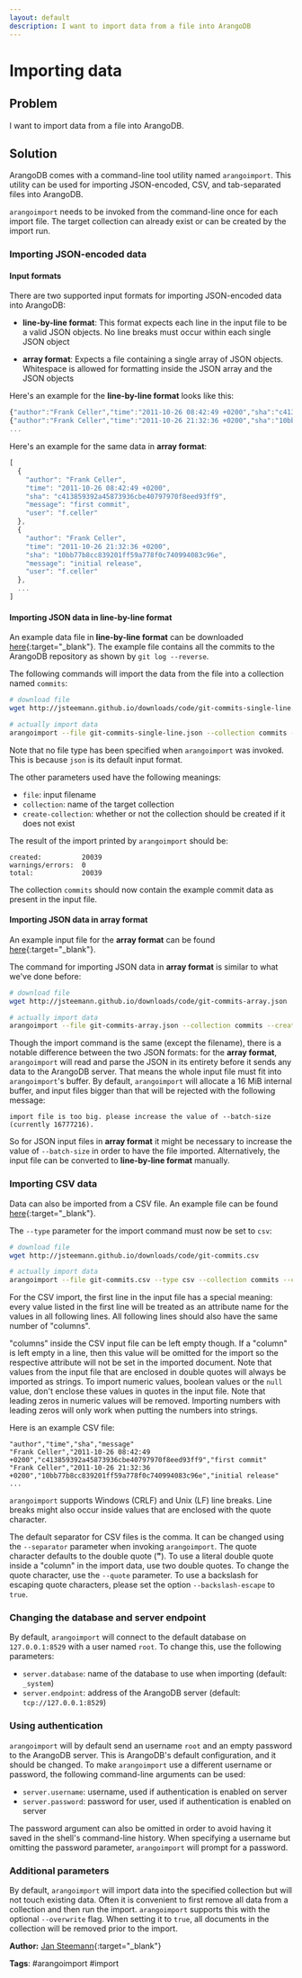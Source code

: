 ```yaml
---
layout: default
description: I want to import data from a file into ArangoDB
---
```

Importing data
==============

Problem
-------

I want to import data from a file into ArangoDB.

Solution
--------

ArangoDB comes with a command-line tool utility named `arangoimport`. This utility can be
used for importing JSON-encoded, CSV, and tab-separated files into ArangoDB.

`arangoimport` needs to be invoked from the command-line once for each import file.
The target collection can already exist or can be created by the import run.

### Importing JSON-encoded data

#### Input formats

There are two supported input formats for importing JSON-encoded data into ArangoDB:

- **line-by-line format**: This format expects each line in the input file to be a valid
  JSON objects. No line breaks must occur within each single JSON object

- **array format**: Expects a file containing a single array of JSON objects. Whitespace is
  allowed for formatting inside the JSON array and the JSON objects

Here's an example for the **line-by-line format** looks like this:

```js
{"author":"Frank Celler","time":"2011-10-26 08:42:49 +0200","sha":"c413859392a45873936cbe40797970f8eed93ff9","message":"first commit","user":"f.celler"}
{"author":"Frank Celler","time":"2011-10-26 21:32:36 +0200","sha":"10bb77b8cc839201ff59a778f0c740994083c96e","message":"initial release","user":"f.celler"}
...
```

Here's an example for the same data in **array format**:

```js
[
  {
    "author": "Frank Celler",
    "time": "2011-10-26 08:42:49 +0200",
    "sha": "c413859392a45873936cbe40797970f8eed93ff9",
    "message": "first commit",
    "user": "f.celler"
  },
  {
    "author": "Frank Celler",
    "time": "2011-10-26 21:32:36 +0200",
    "sha": "10bb77b8cc839201ff59a778f0c740994083c96e",
    "message": "initial release",
    "user": "f.celler"
  },
  ...
]
```

#### Importing JSON data in line-by-line format

An example data file in **line-by-line format** can be downloaded
[here](http://jsteemann.github.io/downloads/code/git-commits-single-line.json){:target="_blank"}. The example
file contains all the commits to the ArangoDB repository as shown by `git log --reverse`.

The following commands will import the data from the file into a collection named `commits`:

```bash
# download file
wget http://jsteemann.github.io/downloads/code/git-commits-single-line.json

# actually import data
arangoimport --file git-commits-single-line.json --collection commits --create-collection true
```

Note that no file type has been specified when `arangoimport` was invoked. This is because `json`
is its default input format.

The other parameters used have the following meanings:

- `file`: input filename
- `collection`: name of the target collection
- `create-collection`: whether or not the collection should be created if it does not exist

The result of the import printed by `arangoimport` should be:

```
created:          20039
warnings/errors:  0
total:            20039
```

The collection `commits` should now contain the example commit data as present in the input file.

#### Importing JSON data in array format

An example input file for the **array format** can be found [here](http://jsteemann.github.io/downloads/code/git-commits-array.json){:target="_blank"}.

The command for importing JSON data in **array format** is similar to what we've done before:

```bash
# download file
wget http://jsteemann.github.io/downloads/code/git-commits-array.json

# actually import data
arangoimport --file git-commits-array.json --collection commits --create-collection true
```

Though the import command is the same (except the filename), there is a notable difference between the
two JSON formats: for the **array format**, `arangoimport` will read and parse the JSON in its entirety
before it sends any data to the ArangoDB server. That means the whole input file must fit into
`arangoimport`'s buffer. By default, `arangoimport` will allocate a 16 MiB internal buffer, and input files bigger
than that will be rejected with the following message:

```
import file is too big. please increase the value of --batch-size (currently 16777216).
```

So for JSON input files in **array format** it might be necessary to increase the value of `--batch-size`
in order to have the file imported. Alternatively, the input file can be converted to **line-by-line format**
manually.


### Importing CSV data

Data can also be imported from a CSV file. An example file can be found [here](http://jsteemann.github.io/downloads/code/git-commits.csv){:target="_blank"}.

The `--type` parameter for the import command must now be set to `csv`:

```bash
# download file
wget http://jsteemann.github.io/downloads/code/git-commits.csv

# actually import data
arangoimport --file git-commits.csv --type csv --collection commits --create-collection true
```

For the CSV import, the first line in the input file has a special meaning: every value listed in the
first line will be treated as an attribute name for the values in all following lines. All following
lines should also have the same number of "columns".

"columns" inside the CSV input file can be left empty though. If a "column" is left empty in a line,
then this value will be omitted for the import so the respective attribute will not be set in the imported
document. Note that values from the input file that are enclosed in double quotes will always be imported as
strings. To import numeric values, boolean values or the `null` value, don't enclose these values in quotes in
the input file. Note that leading zeros in numeric values will be removed. Importing numbers with leading
zeros will only work when putting the numbers into strings.

Here is an example CSV file:

```plain
"author","time","sha","message"
"Frank Celler","2011-10-26 08:42:49 +0200","c413859392a45873936cbe40797970f8eed93ff9","first commit"
"Frank Celler","2011-10-26 21:32:36 +0200","10bb77b8cc839201ff59a778f0c740994083c96e","initial release"
...
```

`arangoimport` supports Windows (CRLF) and Unix (LF) line breaks. Line breaks might also occur inside values
that are enclosed with the quote character.

The default separator for CSV files is the comma. It can be changed using the `--separator` parameter
when invoking `arangoimport`. The quote character defaults to the double quote (**"**). To use a literal double
quote inside a "column" in the import data, use two double quotes. To change the quote character, use the
`--quote` parameter. To use a backslash for escaping quote characters, please set the option `--backslash-escape`
to `true`.


### Changing the database and server endpoint

By default, `arangoimport` will connect to the default database on `127.0.0.1:8529` with a user named
`root`. To change this, use the following parameters:

- `server.database`: name of the database to use when importing (default: `_system`)
- `server.endpoint`: address of the ArangoDB server (default: `tcp://127.0.0.1:8529`)


### Using authentication

`arangoimport` will by default send an username `root` and an empty password to the ArangoDB
server. This is ArangoDB's default configuration, and it should be changed. To make `arangoimport`
use a different username or password, the following command-line arguments can be used:

- `server.username`: username, used if authentication is enabled on server
- `server.password`: password for user, used if authentication is enabled on server

The password argument can also be omitted in order to avoid having it saved in the shell's
command-line history. When specifying a username but omitting the password parameter,
`arangoimport` will prompt for a password.


### Additional parameters

By default, `arangoimport` will import data into the specified collection but will not touch
existing data. Often it is convenient to first remove all data from a collection and then run
the import. `arangoimport` supports this with the optional `--overwrite` flag. When setting it to
`true`, all documents in the collection will be removed prior to the import.

**Author:** [Jan Steemann](https://github.com/jsteemann){:target="_blank"}

**Tags**: #arangoimport #import
